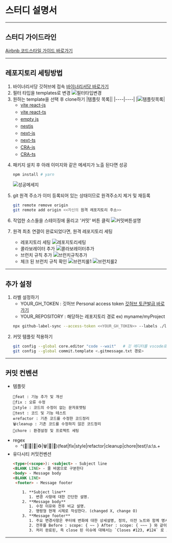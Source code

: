 # 스터디 설명서
---
## 스터디 가이드라인
[Airbnb 코드스타일 가이드 바로가기](https://github.com/tipjs/javascript-style-guide#28.2 "Airbnb 코드스타일 가이드")


---

## 레포지토리 세팅방법
1. 바이너리서당 깃허브에 접속
   [바이너리서당 바로가기](https://github.com/orgs/binary-seodang/repositories "바이너리서당 레포지토리 바로가기")
   <br />
2. 필터 타입을 templates로 변경
   ![필터타입변경](https://kitworks.s3.ap-northeast-2.amazonaws.com/codereview/%ED%85%9C%ED%94%8C%EB%A6%BF%ED%95%84%ED%84%B0%EC%84%A4%EC%A0%95.png)
3. 원하는 template을 선택 후 clone하기
   |템플릿 목록||
   |----|----|
   |![템플릿목록](https://kitworks.s3.ap-northeast-2.amazonaws.com/codereview/%ED%85%9C%ED%94%8C%EB%A6%BF+%EB%AA%A9%EB%A1%9D.png)|<ul><li style="margin-bottom:5px;"><a href="https://github.com/binary-seodang/vite-react-javascript" target="_blank">vite react-js</a></li><li style="margin-bottom:5px;"><a href="https://github.com/binary-seodang/vite-react-typescript">vite react-ts</a></li><li style="margin-bottom:5px;"><a href="https://github.com/binary-seodang/default" target="_blank" >empty js</a></li><li style="margin-bottom:5px;"><a href="https://github.com/binary-seodang/nestjs" target="_blank">nestjs</a></li><li style="margin-bottom:5px;"><a href="https://github.com/binary-seodang/next-javascript" target="_blank">next-js</a></li><li style="margin-bottom:5px;"><a href="https://github.com/binary-seodang/next-typescript" target="_blank">next-ts</a></li></li><li style="margin-bottom:5px;"><a href="https://github.com/binary-seodang/react-javascript" target="_blank">CRA-js</a></li><li style="margin-bottom:5px;"><a href="https://github.com/binary-seodang/react-typescript" target="_blank">CRA-ts</a></li>
</ul>
   
4. 패키지 설치 후 아래 이미지와 같은 메세지가 노출 된다면 성공
   ```bash
   npm install # yarn
   ```
   ![성공메세지](https://kitworks.s3.ap-northeast-2.amazonaws.com/codereview/husky_install.png)

5. git 원격 주소가 이미 등록되어 있는 상태이므로 원격주소지 제거 및 재등록
   ```bash
   git remote remove origin
   git remote add origin <<자신의 원격 레포지토리 주소>>
   ```

6. 작업한 소스들을 스테이징에 올리고 '커밋' 버튼 클릭
   ![커밋버튼설명](https://kitworks.s3.ap-northeast-2.amazonaws.com/codereview/%EC%8A%A4%ED%85%8C%EC%9D%B4%EC%A7%95.png)

7. 원격 최초 연결이 완료되었다면, 원격 레포지토리 세팅
   - 레포지토리 세팅
      ![레포지토리세팅](https://kitworks.s3.ap-northeast-2.amazonaws.com/codereview/%EC%9B%90%EA%B2%A9%EC%B4%88%EA%B8%B0%EC%84%B8%ED%8C%85.png)
   - 콜라보레이터 추가
      ![콜라보레이터추가](https://kitworks.s3.ap-northeast-2.amazonaws.com/codereview/%EC%BD%9C%EB%9D%BC%EB%B3%B4%EB%A0%88%EC%9D%B4%ED%84%B0%EC%B6%94%EA%B0%80.png) 
   - 브런치 규칙 추가
      ![브런치규칙추가](https://kitworks.s3.ap-northeast-2.amazonaws.com/codereview/%EB%B8%8C%EB%9F%B0%EC%B9%98%EA%B7%9C%EC%B9%99%EC%B6%94%EA%B0%80.png) 
   - 체크 된 브런치 규칙 확인
      ![브런치룰1](https://kitworks.s3.ap-northeast-2.amazonaws.com/codereview/%EB%B8%8C%EB%9F%B0%EC%B9%98%EB%A3%B0.png) 
      ![브런치룰2](https://kitworks.s3.ap-northeast-2.amazonaws.com/codereview/%EB%B8%8C%EB%9F%B0%EC%B9%98%EB%A3%B02.png) 


---
## 추가 설정
1.  라벨 설정하기
    - YOUR_GH_TOKEN : 깃허브 Personal access token [깃허브 토큰발급 바로가기](https://github.com/settings/apps)
    - YOUR_REPOSITORY : 해당하는 레포지토리 경로 ex) myname/myProject
    ```bash
    npx github-label-sync --access-token <<YOUR_GH_TOKEN>> --labels ./labels.json <<YOUR_REPOSITORY>>
    ```
2.  커밋 템플릿 적용하기
      ```bash
      git config --global core.editor "code --wait"   # 깃 에디터를 vscode로 변경
      git config --global commit.template <.gitmessage.txt 경로>
      ```

---

## 커밋 컨벤션

- 템플릿
  ```
  🎨feat : 기능 추가 및 개선
  🐛fix : 오류 수정
  💄style : 코드의 수정이 없는 문자포멧팅
  🧪test : 코드 및 기능 테스트
  ♻️refactor : 기존 코드를 수정한 코드정리
  🗑️cleanup : 기존 코드를 수정하지 않은 코드정리
  🚧chore : 환경설정 및 프로젝트 세팅
  ```
- regex
  - ^(🎨|🐛|💄|♻️|🗑️|🚧|🧪)(feat|fix|style|refactor|cleanup|chore|test)\s:\s.+
- 유다시티 커밋컨벤션
  ```HTML
  <type>(<scope>): <subject> - Subject line
  <BLANK LINE> - 줄 바꿈으로 구분한다
  <body> - Message body
  <BLANK LINE>  
   <footer> - Message footer

      1. **Subject line**
         1. 변경 사항에 대한 간단한 설명.
      2. **Message body**
         1. 수정 이유와 전후 비교 설명.
         2. 명령형 현재 시제로 작성한다. (changed X, change O)
      3. **Message footer**
         1. 주요 변경사항은 푸터에 변화에 대한 상세설명, 정의, 이전 노트와 함께 명시되어야 한다.
         2. 전후를 Before : scope: { ~~ } After : scope: { ~~~ } 와 같이 상세하게 명시한다.
         3. 처리 완료된, 즉 close 된 이슈에 대해서는 `Closes #123, #124` 로 표기한다.
---
